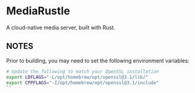 # MediaRustle

A cloud-native media server, built with Rust.

## NOTES

Prior to building, you may need to set the following environment variables:

```bash
# Update the following to match your OpenSSL installation
export LDFLAGS="-L/opt/homebrew/opt/openssl@3.1/lib/"
export CPPFLAGS="-I/opt/homebrew/opt/openssl@3.1/include"
``
